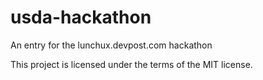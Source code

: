 # usda-hackathon
An entry for the lunchux.devpost.com hackathon

This project is licensed under the terms of the MIT license.
